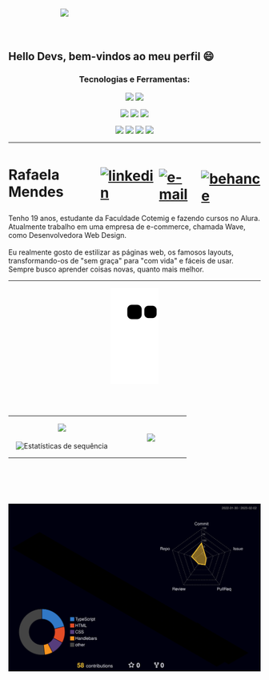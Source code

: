 <img align="right" width="400px" style="margin-top:-20px" src="https://user-images.githubusercontent.com/81865736/213192002-d2d4f6e2-406d-4a63-b215-cafdd154c5c6.png">

</br>
</br>

<div dsplay="inline-block">
 <h2>Hello Devs, bem-vindos ao meu perfil 😄</h2> 
 <h3 align="center" >
   Tecnologias e Ferramentas: 
  </h3>
 <p align="center" >
<img src="https://img.shields.io/badge/HTML5-E34F26?style=for-the-badge&logo=HTML5&logoColor=white" target="_blank">
<img src="https://img.shields.io/badge/CSS3-1572B6?style=for-the-badge&logo=CSS3&logoColor=white" target="_blank">
    </p>
 <p align="center" >
<img src="https://img.shields.io/badge/Illustrator-FF9A00?style=for-the-badge&logo=AdobeIllustrator&logoColor=white" target="_blank">
<img src="https://img.shields.io/badge/Photoshop-31A8FF?style=for-the-badge&logo=AdobePhotoshop&logoColor=white" target="_blank">
  <img src="https://img.shields.io/badge/Figma-F24E1E?style=for-the-badge&logo=Figma&logoColor=white" target="_blank">
  </p>
 <p align="center" >
<img src="https://img.shields.io/badge/JavaScript-F7DF1E?style=for-the-badge&logo=JavaScript&logoColor=white" target="_blank">
<img src="https://img.shields.io/badge/Bootstrap-05054B?style=for-the-badge&logo=Bootstrap&logoColor=white" target="_blank">
<img src="https://img.shields.io/badge/React-61DAFB?style=for-the-badge&logo=React&logoColor=white" target="_blank">
  <img src="https://img.shields.io/badge/GitHub-181717?style=for-the-badge&logo=GitHub&logoColor=white" target="_blank">
</p>
 <hr>
 <h1 align="left" >
     <div style="display: flex !important; align-items: center;">
            Rafaela Mendes
      <a href="https://www.linkedin.com/in/rafa-mendes" target="_blank">
        <img width="33px" src="https://cdn.jsdelivr.net/gh/devicons/devicon/icons/linkedin/linkedin-original.svg" alt="linkedin" style="vertical-align: top; margin-left: 20px; cursor: pointer; margin-top: 5px;">
       </a>
      <a href="mailto:rafa.mendesmf@gmail.com" target="_blank">
       <img width="33px" src="https://user-images.githubusercontent.com/81865736/213268210-0bb7d9f9-70d3-4477-a82b-7d771efdbade.svg" alt="e-mail" style="vertical-align: top; margin-left: 10px; cursor: pointer; margin-top: 10px;">
      </a>
        <a href="https://www.behance.net/rafa-mmf" target="_blank">
         <img width="80px" src="https://user-images.githubusercontent.com/81865736/213206488-53d3a24f-e61e-4187-9048-dddf3ac3ea17.svg" alt="behance" style="vertical-align: top; margin-left: 10px; margin-top: 16px; cursor: pointer; ">
        </a> 
    </div>
 </h1>
  <p>Tenho 19 anos, estudante da Faculdade Cotemig e fazendo cursos no Alura. Atualmente trabalho em uma empresa de e-commerce, chamada Wave, como Desenvolvedora Web Design.<br><br>Eu realmente gosto de estilizar as páginas web, os famosos layouts, transformando-os de "sem graça" para "com vida" e fáceis de usar. Sempre busco aprender coisas novas, quanto mais melhor.</p>
 <hr>
</div>

<p align="center">
  <img src="https://github.com/Rafa-MMf/Rafa-MMf/blob/output/github-contribution-grid-snake.svg" alt="snake"></center>
</p>

##
<br>

<div align="center">
<table border="0" align="center" width="auto" >
<tr border="0" >
<td width="60%" align="center" style="padding: 15px 15px;">
  
  <img height="180em" src="https://github-readme-stats-eight-theta.vercel.app/api?username=Rafa-MMf&show_icons=true&theme=tokyonight&include_all_commits=true&count_private=true&hide_border=true&locale=pt_BR"/>
  <br></br>
  <img alt="Estatísticas de sequência" src="https://github-readme-streak-stats.herokuapp.com?user=Rafa-MMf&theme=tokyonight&hide_border=true&locale=pt_BR&date_format=j%20M%5B%20Y%5D"/>


  
</td>

<td width="40%" align="center" style="padding: 15px 15px;">

  <img  align="center"  src="https://github-readme-stats.anuraghazra1.vercel.app/api/top-langs/?username=Rafa-MMf&theme=tokyonight&hide_border=true&no-bg=true&no-frame=true&langs_count=10"/>
  
  </td>
</tr>
</table>

<br>

##
<br>

</div>

<div>
          
![](./profile-3d-contrib/profile-night-rainbow.svg)


</div>
